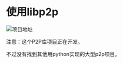 # 使用libp2p

![项目地址](https://github.com/libp2p/py-libp2p)

注意：这个P2P库项目正在开发。

不过没有找到其他用python实现的大型p2p项目。
